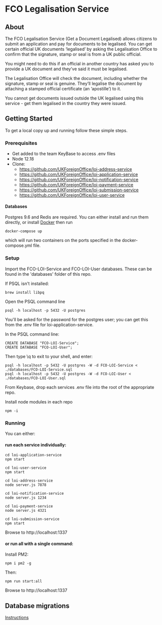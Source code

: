 # FCO Legalisation Service

## About

The FCO Legalisation Service (Get a Document Legalised) allows citizens to submit an application and pay for documents to be legalised. You can get certain official UK documents ‘legalised’ by asking the Legalisation Office to confirm that the signature, stamp or seal is from a UK public official.

You might need to do this if an official in another country has asked you to provide a UK document and they’ve said it must be legalised.

The Legalisation Office will check the document, including whether the signature, stamp or seal is genuine. They’ll legalise the document by attaching a stamped official certificate (an ‘apostille’) to it.

You cannot get documents issued outside the UK legalised using this service - get them legalised in the country they were issued.

## Getting Started
To get a local copy up and running follow these simple steps.

### Prerequisites
- Get added to the team KeyBase to access .env files
- Node 12.18
- Clone:
  - https://github.com/UKForeignOffice/loi-address-service
  - https://github.com/UKForeignOffice/loi-application-service
  - https://github.com/UKForeignOffice/loi-notification-service
  - https://github.com/UKForeignOffice/loi-payment-service
  - https://github.com/UKForeignOffice/loi-submission-service
  - https://github.com/UKForeignOffice/loi-user-service

#### Databases
Postgres 9.6 and Redis are required. You can either install and run them directly, or install [Docker](https://www.docker.com/get-started) then run
```
docker-compose up
```

which will run two containers on the ports specified in the docker-compose.yml file.

### Setup

Import the FCO-LOI-Service and FCO-LOI-User databases. These can be found in the 'databases' folder of this repo.

If PSQL isn't installed:

```
brew install libpq
```

Open the PSQL command line
```
psql -h localhost -p 5432 -U postgres
```
You'll be asked for the password for the postgres user; you can get this from the .env file for loi-application-service.

In the PSQL command line:
```
CREATE DATABASE "FCO-LOI-Service";
CREATE DATABASE "FCO-LOI-User";
```

Then type \q to exit to your shell, and enter:
```
psql -h localhost -p 5432 -U postgres -W -d FCO-LOI-Service < ./databases/FCO-LOI-Service.sql
psql -h localhost -p 5432 -U postgres -W -d FCO-LOI-User < ./databases/FCO-LOI-User.sql
```

From Keybase, drop each services .env file into the root of the appropriate repo.

Install node modules in each repo

`npm -i`

### Running

You can either:

#### run each service individually:

```
cd loi-application-service
npm start

cd loi-user-service
npm start

cd loi-address-service
node server.js 7878

cd loi-notification-service
node server.js 1234

cd loi-payment-service
node server.js 4321

cd loi-submission-service
npm start
```

Browse to http://localhost:1337

#### or run all with a single command:

Install PM2:
```
npm i pm2 -g
```

Then:
```
npm run start:all
```

Browse to http://localhost:1337

## Database migrations
[Instructions](./docs/db-migrations.md)
